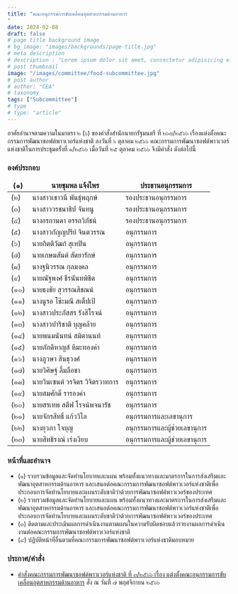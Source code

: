 ```yaml
---
title: "คณะอนุกรรมการขับเคลื่อนอุตสาหกรรมด้านอาหาร
"
date: 2024-02-08
draft: false
# page title background image
# bg_image: "images/backgrounds/page-title.jpg"
# meta description
# description : "Lorem ipsum dolor sit amet, consectetur adipisicing elit, sed do eiusmod tempor incididunt ut labore. dolore magna aliqua. Ut enim ad minim veniam, quis nostrud."
# post thumbnail
image: "/images/committee/food-subcommittee.jpg"
# post author
# author: "CEA"
# taxonomy
tags: ["Subcommittee"]
# type
# type: "article"
---
```


<style>
  td, th { border: none!important; }
</style>

อาศัยอำนาจตามความในมาตรา ๒ (๖) ของคำสั่งสำนักนายกรัฐมนตรี ที่ ๒๖๘/๒๕๖๖ เรื่องแต่งตั้งคณะกรรมการพัฒนาซอฟต์พาวเวอร์แห่งชาติ ลงวันที่ ๖ ตุลาคม ๒๕๖๖ คณะกรรมการพัฒนาซอฟต์พาวเวอร์แห่งชาติในการประชุมครั้งที่ ๑/๒๕๖๖ เมื่อวันที่ ๒๕ ตุลาคม ๒๕๖๖ จึงมีคำสั่ง ดังต่อไปนี้

### องค์ประกอบ

| (๑) | นายชุมพล แจ้งไพร | ประธานอนุกรรมการ |
| --- | --- | --- |
| (๒) | นางสาวเชาวนี พันธุ์พฤกษ์ | รองประธานอนุกรรมการ |
| (๓) | นางสาววรชนาธิป จันทนู | รองประธานอนุกรรมการ |
| (๔) | นางอรกานดา อรรถวิภัชน์ | รองประธานอนุกรรมการ |
| (๕) | นางสาวกัญญปรีย์ จินตวรรณ | อนุกรรมการ |
| (๖) | นายกิตติวัฒก์ สุเทปิน | อนุกรรมการ |
| (๗) | นายเกษมสันต์ สัตยารักษ์ | อนุกรรมการ |
| (๘) | นางฐนิวรรณ กุลมงคล | อนุกรรมการ |
| (๙) | นายณัฐพงศ์ ธีรนันทพิชิต | อนุกรรมการ |
| (๑๐) | นายธงชัย สุวรรณสิชณน์ | อนุกรรมการ |
| (๑๑) | นางนูรอ โช๊ะมณี สเต็ปเป้ | อนุกรรมการ |
| (๑๒) | นางสาวประภัสสร รังสิโรจน์ | อนุกรรมการ |
| (๑๓) | นางสาวปาริชาติ บุญคล้าย | อนุกรรมการ |
| (๑๔) | นายพนมนันทน์ สมิตานนท์ | อนุกรรมการ |
| (๑๕) | นายภักดีหาญส์ หิมะทองคำ | อนุกรรมการ |
| (๑๖) | นางภูวษา สินธุวงศ์ | อนุกรรมการ |
| (๑๗) | นายวิศิษฐ์ ลิ้มลือชา | อนุกรรมการ |
| (๑๘) | นายวินเซนต์ วรจิตร วิจิตรวาทการ | อนุกรรมการ |
| (๑๙) | นายสมศักดิ์ รารองคำ | อนุกรรมการ |
| (๒๐) | นายสรเทพ สตีฟ โรจน์พจนารัช | อนุกรรมการ |
| (๒๑) | นายจักรสิทธิ์ แก้ววิไล | อนุกรรมการและเลขานุการ |
| (๒๒) | นางยุวภา ใจบุญ | อนุกรรมการและผู้ช่วยเลขานุการ |
| (๒๓) | นายสิทธิรงณ์ เร่งเงียบ | อนุกรรมการและผู้ช่วยเลขานุการ |

### หน้าที่และอำนาจ

* (๑) รวบรวมข้อมูลและจัดทำนโยบายและแผน พร้อมทั้งแนวทางและมาตรการในการส่งเสริมและพัฒนาอุตสาหกรรมด้านอาหาร และเสนอต่อคณะกรรมการพัฒนาซอฟต์พาวเวอร์แห่งชาติเพื่อประกอบการจัดทำนโยบายและแผนระดับชาติว่าด้วยการพัฒนาซอฟต์พาวเวอร์ของประเทศ
* (๒) รวบรวมข้อมูลและจัดทำนโยบายและแผน พร้อมทั้งแนวทางและมาตรการในการส่งเสริมและพัฒนาอุตสาหกรรมด้านอาหาร และเสนอต่อคณะกรรมการพัฒนาซอฟต์พาวเวอร์แห่งชาติเพื่อประกอบการจัดทำนโยบายและแผนระดับชาติว่าด้วยการพัฒนาซอฟต์พาวเวอร์ของประเทศ
* (๓) ติดตามและประเมินผลการดำเนินงานตามแผนในความรับผิดชอบแล้วรายงานผลการดำเนินงานต่อคณะกรรมการพัฒนาซอฟต์พาวเวอร์แห่งชาติ
* (๔) ปฏิบัติหน้าที่อื่นตามที่คณะกรรมการพัฒนาซอฟต์พาวเวอร์แห่งชาติมอบหมาย

### ประกาศ/คำสั่ง

* [คำสั่งคณะกรรมการพัฒนาซอฟต์พาวเวอร์แห่งชาติ ที่ ๓/๒๕๖๖ เรื่อง แต่งตั้งคณะอนุกรรมการขับเคลื่อนอุตสาหกรรมด้านอาหาร](</files/คำสั่งแต่งตั้งที่ 3-2566  คณะอนุฯ อาหาร.pdf>) สั่ง ณ วันที่ ๗ พฤศจิกายน ๒๕๖๖

